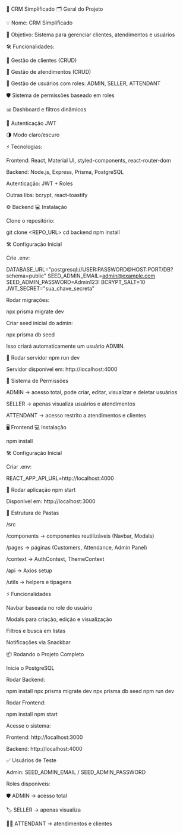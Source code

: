 📌 CRM Simplificado
🗂 Geral do Projeto

💡 Nome: CRM Simplificado

🎯 Objetivo: Sistema para gerenciar clientes, atendimentos e usuários

🛠 Funcionalidades:

👥 Gestão de clientes (CRUD)

📝 Gestão de atendimentos (CRUD)

🔑 Gestão de usuários com roles: ADMIN, SELLER, ATTENDANT

🛡 Sistema de permissões baseado em roles

📊 Dashboard e filtros dinâmicos

🔐 Autenticação JWT

🌗 Modo claro/escuro

⚡ Tecnologias:

Frontend: React, Material UI, styled-components, react-router-dom

Backend: Node.js, Express, Prisma, PostgreSQL

Autenticação: JWT + Roles

Outras libs: bcrypt, react-toastify

⚙️ Backend
💻 Instalação

Clone o repositório:

git clone <REPO_URL>
cd backend
npm install

🛠 Configuração Inicial

Crie .env:

DATABASE_URL="postgresql://USER:PASSWORD@HOST:PORT/DB?schema=public"
SEED_ADMIN_EMAIL=admin@example.com
SEED_ADMIN_PASSWORD=Admin123!
BCRYPT_SALT=10
JWT_SECRET="sua_chave_secreta"


Rodar migrações:

npx prisma migrate dev


Criar seed inicial do admin:

npx prisma db seed


Isso criará automaticamente um usuário ADMIN.

🚀 Rodar servidor
npm run dev


Servidor disponível em: http://localhost:4000


🔐 Sistema de Permissões

ADMIN → acesso total, pode criar, editar, visualizar e deletar usuários

SELLER → apenas visualiza usuários e atendimentos

ATTENDANT → acesso restrito a atendimentos e clientes

🖥 Frontend
💻 Instalação

npm install

🛠 Configuração Inicial

Criar .env:

REACT_APP_API_URL=http://localhost:4000

🚀 Rodar aplicação
npm start


Disponível em: http://localhost:3000

🧩 Estrutura de Pastas

/src

/components → componentes reutilizáveis (Navbar, Modals)

/pages → páginas (Customers, Attendance, Admin Panel)

/context → AuthContext, ThemeContext

/api → Axios setup

/utils → helpers e tipagens

⚡ Funcionalidades

Navbar baseada no role do usuário

Modals para criação, edição e visualização

Filtros e busca em listas

Notificações via Snackbar

📦 Rodando o Projeto Completo

Inicie o PostgreSQL

Rodar Backend:

npm install
npx prisma migrate dev
npx prisma db seed
npm run dev


Rodar Frontend:

npm install
npm start


Acesse o sistema:

Frontend: http://localhost:3000

Backend: http://localhost:4000

✅ Usuários de Teste

Admin: SEED_ADMIN_EMAIL / SEED_ADMIN_PASSWORD

Roles disponíveis:

🛡 ADMIN → acesso total

🏷 SELLER → apenas visualiza

👨‍💻 ATTENDANT → atendimentos e clientes
